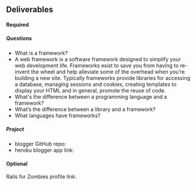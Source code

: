 ## Deliverables
#### Required
##### Questions
- What is a framework?
- A web framework is a software framework designed to simplify your web development life. Frameworks exist to save you from having to re-invent the wheel and help alleviate some of the overhead when you’re building a new site. Typically frameworks provide libraries for accessing a database, managing sessions and cookies, creating templates to display your HTML and in general, promote the reuse of code.
- What's the difference between a programming language and a framework?
- What’s the difference between a library and a framework?
- What languages have frameworks?

##### Project
- blogger GitHub repo: 
- heroku blogger app link:

#### Optional
Rails for Zombies profile link:
